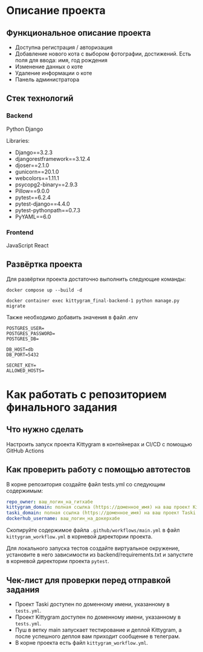 # Описание проекта

## Функциональное описание проекта 
- Доступна регистрация / авторизация
- Добавление нового кота с выбором фотографии, достижений. Есть поля 
для ввода: имя, год рождения
- Изменение данных о коте
- Удаление информации о коте
- Панель администратора

## Стек технологий

### Backend
Python Django

Libraries:
- Django==3.2.3
- djangorestframework==3.12.4
- djoser==2.1.0
- gunicorn==20.1.0
- webcolors==1.11.1
- psycopg2-binary==2.9.3
- Pillow==9.0.0
- pytest==6.2.4
- pytest-django==4.4.0
- pytest-pythonpath==0.7.3
- PyYAML==6.0

### Frontend
JavaScript React

## Развёртка проекта
Для развёртки проекта достаточно выполнить следующие команды:
```shell
docker compose up --build -d
```

```shell
docker container exec kittygram_final-backend-1 python manage.py migrate
```

Также необходимо добавить значения в файл .env
```dotenv
POSTGRES_USER=
POSTGRES_PASSWORD=
POSTGRES_DB=

DB_HOST=db
DB_PORT=5432

SECRET_KEY=
ALLOWED_HOSTS=
```

#  Как работать с репозиторием финального задания

## Что нужно сделать

Настроить запуск проекта Kittygram в контейнерах и CI/CD с помощью GitHub Actions

## Как проверить работу с помощью автотестов

В корне репозитория создайте файл tests.yml со следующим содержимым:
```yaml
repo_owner: ваш_логин_на_гитхабе
kittygram_domain: полная ссылка (https://доменное_имя) на ваш проект Kittygram
taski_domain: полная ссылка (https://доменное_имя) на ваш проект Taski
dockerhub_username: ваш_логин_на_докерхабе
```

Скопируйте содержимое файла `.github/workflows/main.yml` в файл `kittygram_workflow.yml` в корневой директории проекта.

Для локального запуска тестов создайте виртуальное окружение, установите в него зависимости из backend/requirements.txt и запустите в корневой директории проекта `pytest`.

## Чек-лист для проверки перед отправкой задания

- Проект Taski доступен по доменному имени, указанному в `tests.yml`.
- Проект Kittygram доступен по доменному имени, указанному в `tests.yml`.
- Пуш в ветку main запускает тестирование и деплой Kittygram, а после успешного деплоя вам приходит сообщение в телеграм.
- В корне проекта есть файл `kittygram_workflow.yml`.
